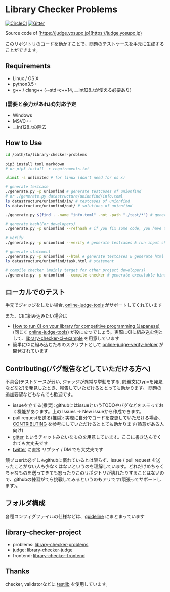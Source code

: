 # Library Checker Problems

[![CircleCI](https://circleci.com/gh/yosupo06/library-checker-problems/tree/master.svg?style=svg)](https://circleci.com/gh/yosupo06/library-checker-problems/tree/master)
[![Gitter](https://badges.gitter.im/library-checker-problems/community.svg)](https://gitter.im/library-checker-problems/community?utm_source=badge&utm_medium=badge&utm_campaign=pr-badge)

Source code of [https://judge.yosupo.jp](https://judge.yosupo.jp)

このリポジトリのコードを動かすことで、問題のテストケースを手元に生成することができます。

## Requirements

- Linux / OS X
- python3.5+
- g++ / clang++ (--std=c++14, __int128_tが使える必要あり)

### (需要と余力があれば)対応予定

- Windows
- MSVC++
- __int128_tの除去

## How to Use

```sh
cd /path/to/library-checker-problems

pip3 install toml markdown
# or pip3 install -r requirements.txt

ulimit -s unlimited # for linux (don't need for os x)

# generate testcase
./generate.py -p unionfind # generate testcases of unionfind
# or ./generate.py datastructure/unionfind/info.toml
ls datastructure/unionfind/in/ # testcases of unionfind
ls datastructure/unionfind/out/ # solutions of unionfind

./generate.py $(find . -name "info.toml" -not -path "./test/*") # generate testcases of all problems

# generate hash(For developers)
./generate.py -p unionfind --refhash # if you fix some code, you have to regenerate hashes of testcases

# verify
./generate.py -p unionfind --verify # generate testcases & run input checker & run other solutions

# generate statement
./generate.py -p unionfind --html # generate testcases & generate html
ls datastructure/unionfind/task.html # statement

# compile checker (mainly target for other project developers)
./generate.py -p unionfind --compile-checker # generate executable binary in ./datastrucure/unionfind/checker
```

## ローカルでのテスト

手元でジャッジをしたい場合, [online-judge-tools](https://github.com/kmyk/online-judge-tools) がサポートしてくれています

また、CIに組み込みたい場合は

- [How to run CI on your library for competitive programming (Japanese)](https://online-judge-tools.readthedocs.io/en/master/run-ci-on-your-library.ja.html) (同じく [online-judge-tools](https://github.com/kmyk/online-judge-tools)) が役に立つでしょう。実際にCIに組み込む例として、[library-checker-ci-example](https://github.com/yosupo06/library-checker-ci-example) を用意しています
- 簡単にCIに組み込むためのスクリプトとして [online-judge-verify-helper](https://github.com/kmyk/online-judge-verify-helper) が開発されています

## Contributing(バグ報告などしていただける方へ)

不具合(テストケースが弱い, ジャッジが異常な挙動をする, 問題文にtypoを発見, などなど)を発見したとき、報告していただけるととっても助かります。
問題の追加要望などもなんでも歓迎です。

- issueを立てる(推奨): githubにはissueというTODOやバグなどをメモっておく機能があります。上の Issues → New issueから作成できます。
- pull requestを送る(推奨): 実際に自分でコードを変更していただける場合、[CONTRIBUTING](docs/CONTRIBUTING.md) を参考にしていただけるととても助かります(熱意がある人向け)
- [gitter](https://gitter.im/library-checker-problems/community) というチャットみたいなものを用意しています。ここに書き込んでくれても大丈夫です
- [twitter](https://twitter.com/yosupot) に直接 リプライ / DM でも大丈夫です

競プロerは必ずしもgithubに慣れているとは限らず、issue / pull request を送ったことがない人も少なくはないというのを理解しています。どれだけめちゃくちゃなものを送ってきても怒ったりこのリポジトリが壊れたりすることはないので、githubの練習がてら挑戦してみるというのもアリです(頑張ってサポートします)。

## フォルダ構成

各種コンフィグファイルの仕様などは、[guideline](docs/guideline.md) にまとまっています

## library-checker-project

- problems: [library-checker-problems](https://github.com/yosupo06/library-checker-problems)
- judge: [library-checker-judge](https://github.com/yosupo06/library-checker-judge)
- frontend: [library-checker-frontend](https://github.com/yosupo06/library-checker-frontend)

## Thanks

checker, validatorなどに [testlib](https://github.com/MikeMirzayanov/testlib) を使用しています。

